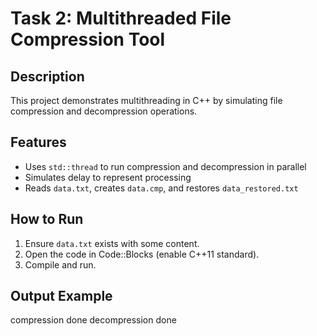 # Task 2: Multithreaded File Compression Tool

## Description
This project demonstrates multithreading in C++ by simulating file compression and decompression operations.

## Features
- Uses `std::thread` to run compression and decompression in parallel
- Simulates delay to represent processing
- Reads `data.txt`, creates `data.cmp`, and restores `data_restored.txt`

## How to Run
1. Ensure `data.txt` exists with some content.
2. Open the code in Code::Blocks (enable C++11 standard).
3. Compile and run.

## Output Example
compression done 
decompression done
